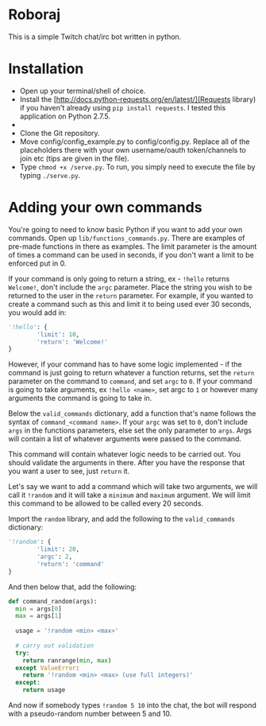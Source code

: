 Roboraj
==========

This is a simple Twitch chat/irc bot written in python.


Installation
============
* Open up your terminal/shell of choice.
* Install the [http://docs.python-requests.org/en/latest/](Requests library) if you haven't already using `pip install requests`. I tested this application on Python 2.7.5.
* 
* Clone the Git repository.
* Move config/config_example.py to config/config.py. Replace all of the placeholders there with your own username/oauth token/channels to join etc (tips are given in the file).
* Type `chmod +x /serve.py`. To run, you simply need to execute the file by typing `./serve.py`.


Adding your own commands
========================

You're going to need to know basic Python if you want to add your own commands. Open up `lib/functions_commands.py`. There are examples of pre-made functions in there as examples. The limit parameter is the amount of times a command can be used in seconds, if you don't want a limit to be enforced put in 0.

If your command is only going to return a string, ex - `!hello` returns `Welcome!`, don't include the `argc` parameter. Place the string you wish to be returned to the user in the `return` parameter. For example, if you wanted to create a command such as this and limit it to being used ever 30 seconds, you would add in:

```python
'!hello': {
		'limit': 10,
		'return': 'Welcome!'
}
```

However, if your command has to have some logic implemented - if the command is just going to return whatever a function returns, set the `return` parameter on the command to `command`, and set `argc` to `0`. If your command is going to take arguments, ex `!hello <name>`, set argc to `1` or however many arguments the command is going to take in.

Below the `valid_commands` dictionary, add a function that's name follows the syntax of `command_<command name>`. If your `argc` was set to `0`, don't include `args` in the functions parameters, else set the only parameter to `args`. Args will contain a list of whatever arguments were passed to the command.

This command will contain whatever logic needs to be carried out. You should validate the arguments in there. After you have the response that you want a user to see, just `return` it.

Let's say we want to add a command which will take two arguments, we will call it `!random` and it will take a `minimum` and `maximum` argument. We will limit this command to be allowed to be called every 20 seconds.

Import the `random` library, and add the following to the `valid_commands` dictionary:

```python
'!random': {
		'limit': 20,
		'argc': 2,
		'return': 'command'
}
```

And then below that, add the following: 

```python
def command_random(args):
  min = args[0]
  max = args[1]
    
  usage = '!random <min> <max>'
  
  # carry out validation
  try:
    return ranrange(min, max)
  except ValueError:
    return '!random <min> <max> (use full integers)'
  except:
    return usage
```

And now if somebody types `!random 5 10` into the chat, the bot will respond with a pseudo-random number between 5 and 10.
